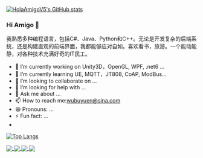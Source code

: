 [![HolaAmigoV5's GitHub stats](https://github-readme-stats.vercel.app/api?username=HolaAmigoV5&show_icons=tru)](https://github.com/HolaAmigoV5)

### Hi Amigo 👋
我熟悉多种编程语言，包括C#、Java、Python和C++。无论是开发复杂的后端系统，还是构建直观的前端界面，我都能够应对自如。喜欢看书，旅游。一个能动能静，对各种技术充满好奇的IT民工。


- 🔭 I’m currently working on Unity3D，OpenGL, WPF, .net6 ...
- 🌱 I’m currently learning UE, MQTT，JT808, CoAP, ModBus...
- 👯 I’m looking to collaborate on ...
- 🤔 I’m looking for help with ...
- 💬 Ask me about ...
- 📫 How to reach me:wubuyuen@sina.com
- 😄 Pronouns: ...
- ⚡ Fun fact: ...
- 


[![Top Langs](https://github-readme-stats.vercel.app/api/top-langs/?username=HolaAmigoV5&layout=compact)](https://github.com/HolaAmigoV5/github-readme-stats)




<a href="https://github.com/HolaAmigoV5/MyCode">
  <img align="center" src="https://github-readme-stats.vercel.app/api/pin/?username=HolaAmigoV5&repo=MyCode" />
</a>


<a href="https://github.com/HolaAmigoV5/Python">
  <img align="center" src="https://github-readme-stats.vercel.app/api/pin/?username=HolaAmigoV5&repo=Python" />
</a>

<a href="https://github.com/HolaAmigoV5/algorithm012">
  <img align="center" src="https://github-readme-stats.vercel.app/api/pin/?username=HolaAmigoV5&repo=algorithm012" />
</a>

<a href="https://github.com/HolaAmigoV5/Python3-webapp">
  <img align="center" src="https://github-readme-stats.vercel.app/api/pin/?username=HolaAmigoV5&repo=Python3-webapp" />
</a>
